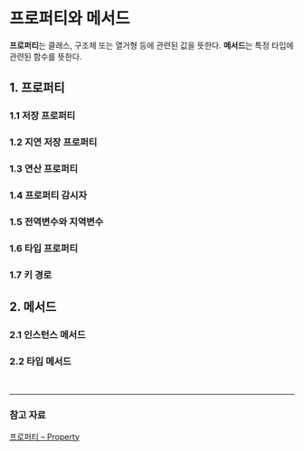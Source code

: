 # 프로퍼티와 메서드

**프로퍼티**는 클래스, 구조체 또는 열거형 등에 관련된 값을 뜻한다. **메서드**는 특정 타입에 관련된 함수를 뜻한다.

## 1. 프로퍼티

### 1.1 저장 프로퍼티
### 1.2 지연 저장 프로퍼티
### 1.3 연산 프로퍼티
### 1.4 프로퍼티 감시자
### 1.5 전역변수와 지역변수
### 1.6 타입 프로퍼티
### 1.7 키 경로

## 2. 메서드

### 2.1 인스턴스 메서드
### 2.2 타입 메서드

<br>

--- 
### 참고 자료

[프로퍼티 – Property](https://blog.yagom.net/556/)
